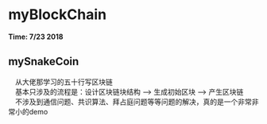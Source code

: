 # myBlockChain
**Time: 7/23 2018**


## mySnakeCoin
&emsp;从大佬那学习的五十行写区块链<br>
&emsp;基本只涉及的流程是：设计区块链块结构 --> 生成初始区块 --> 产生区块链<br>
&emsp;不涉及到通信问题、共识算法、拜占庭问题等等问题的解决，真的是一个非常非常小的demo<br>

